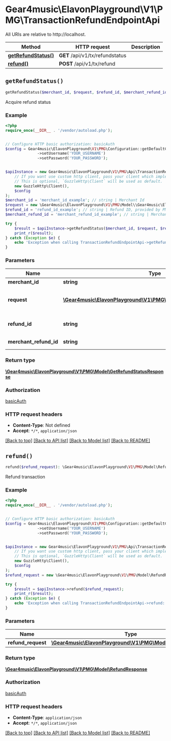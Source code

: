 # Gear4music\ElavonPlayground\V1\PMG\TransactionRefundEndpointApi

All URIs are relative to http://localhost.

Method | HTTP request | Description
------------- | ------------- | -------------
[**getRefundStatus()**](TransactionRefundEndpointApi.md#getRefundStatus) | **GET** /api/v1/tx/refundstatus | 
[**refund()**](TransactionRefundEndpointApi.md#refund) | **POST** /api/v1/tx/refund | 


## `getRefundStatus()`

```php
getRefundStatus($merchant_id, $request, $refund_id, $merchant_refund_id): \Gear4music\ElavonPlayground\V1\PMG\Model\GetRefundStatusResponse
```



Acquire refund status

### Example

```php
<?php
require_once(__DIR__ . '/vendor/autoload.php');


// Configure HTTP basic authorization: basicAuth
$config = Gear4music\ElavonPlayground\V1\PMG\Configuration::getDefaultConfiguration()
              ->setUsername('YOUR_USERNAME')
              ->setPassword('YOUR_PASSWORD');


$apiInstance = new Gear4music\ElavonPlayground\V1\PMG\Api\TransactionRefundEndpointApi(
    // If you want use custom http client, pass your client which implements `GuzzleHttp\ClientInterface`.
    // This is optional, `GuzzleHttp\Client` will be used as default.
    new GuzzleHttp\Client(),
    $config
);
$merchant_id = 'merchant_id_example'; // string | Merchant Id
$request = new \Gear4music\ElavonPlayground\V1\PMG\Model\\Gear4music\ElavonPlayground\V1\PMG\Model\GetRefundStatusRequest(); // \Gear4music\ElavonPlayground\V1\PMG\Model\GetRefundStatusRequest | Request object with required information.
$refund_id = 'refund_id_example'; // string | Refund ID, provided by PMG
$merchant_refund_id = 'merchant_refund_id_example'; // string | Merchant refund id

try {
    $result = $apiInstance->getRefundStatus($merchant_id, $request, $refund_id, $merchant_refund_id);
    print_r($result);
} catch (Exception $e) {
    echo 'Exception when calling TransactionRefundEndpointApi->getRefundStatus: ', $e->getMessage(), PHP_EOL;
}
```

### Parameters

Name | Type | Description  | Notes
------------- | ------------- | ------------- | -------------
 **merchant_id** | **string**| Merchant Id |
 **request** | [**\Gear4music\ElavonPlayground\V1\PMG\Model\GetRefundStatusRequest**](../Model/.md)| Request object with required information. |
 **refund_id** | **string**| Refund ID, provided by PMG | [optional]
 **merchant_refund_id** | **string**| Merchant refund id | [optional]

### Return type

[**\Gear4music\ElavonPlayground\V1\PMG\Model\GetRefundStatusResponse**](../Model/GetRefundStatusResponse.md)

### Authorization

[basicAuth](../../README.md#basicAuth)

### HTTP request headers

- **Content-Type**: Not defined
- **Accept**: `*/*`, `application/json`

[[Back to top]](#) [[Back to API list]](../../README.md#endpoints)
[[Back to Model list]](../../README.md#models)
[[Back to README]](../../README.md)

## `refund()`

```php
refund($refund_request): \Gear4music\ElavonPlayground\V1\PMG\Model\RefundResponse
```



Refund transaction

### Example

```php
<?php
require_once(__DIR__ . '/vendor/autoload.php');


// Configure HTTP basic authorization: basicAuth
$config = Gear4music\ElavonPlayground\V1\PMG\Configuration::getDefaultConfiguration()
              ->setUsername('YOUR_USERNAME')
              ->setPassword('YOUR_PASSWORD');


$apiInstance = new Gear4music\ElavonPlayground\V1\PMG\Api\TransactionRefundEndpointApi(
    // If you want use custom http client, pass your client which implements `GuzzleHttp\ClientInterface`.
    // This is optional, `GuzzleHttp\Client` will be used as default.
    new GuzzleHttp\Client(),
    $config
);
$refund_request = new \Gear4music\ElavonPlayground\V1\PMG\Model\RefundRequest(); // \Gear4music\ElavonPlayground\V1\PMG\Model\RefundRequest

try {
    $result = $apiInstance->refund($refund_request);
    print_r($result);
} catch (Exception $e) {
    echo 'Exception when calling TransactionRefundEndpointApi->refund: ', $e->getMessage(), PHP_EOL;
}
```

### Parameters

Name | Type | Description  | Notes
------------- | ------------- | ------------- | -------------
 **refund_request** | [**\Gear4music\ElavonPlayground\V1\PMG\Model\RefundRequest**](../Model/RefundRequest.md)|  |

### Return type

[**\Gear4music\ElavonPlayground\V1\PMG\Model\RefundResponse**](../Model/RefundResponse.md)

### Authorization

[basicAuth](../../README.md#basicAuth)

### HTTP request headers

- **Content-Type**: `application/json`
- **Accept**: `*/*`, `application/json`

[[Back to top]](#) [[Back to API list]](../../README.md#endpoints)
[[Back to Model list]](../../README.md#models)
[[Back to README]](../../README.md)
